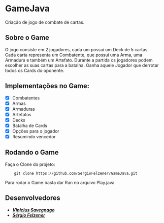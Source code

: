 # GameJava
Criação de jogo de combate de cartas.

## Sobre o Game
O jogo consiste em 2 jogadores, cada um possui um Deck de 5 cartas. Cada carta representa um Combatente, que possui uma Arma, uma Armadura e também um Artefato. Durante a partida os jogadores podem escolher as suas cartas para a batalha. Ganha aquele Jogador que derrotar todos os Cards do oponente. 

## Implementações no Game: 
- [x] Combatentes
- [x] Armas
- [x] Armaduras
- [x] Artefatos
- [x] Decks
- [x] Batalha de Cards
- [x] Opções para o jogador
- [x] Resumindo vencedor

## Rodando o Game

Faça o Clone do projeto:

```
    git clone https://github.com/SergioFelzener/GameJava.git

```

Para rodar o Game basta dar Run no arquivo Play.java

## Desenvolvedores 
- [**_Vinicius Savegnago_**](https://github.com/savegdesigner)
- [**_Sérgio Felzener_**](https://github.com/SergioFelzener)
